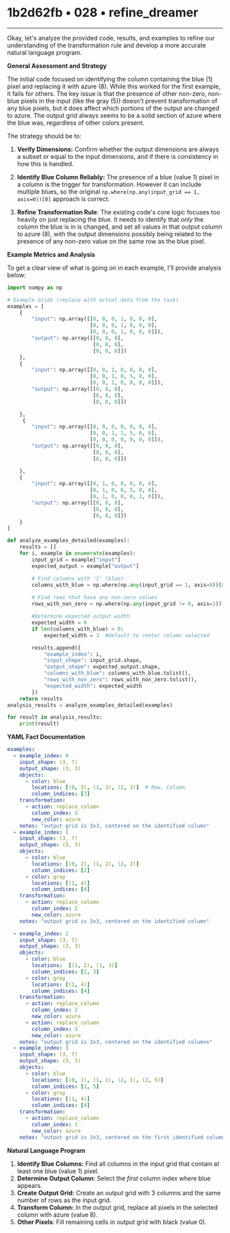 # 1b2d62fb • 028 • refine_dreamer

---
Okay, let's analyze the provided code, results, and examples to refine our understanding of the transformation rule and develop a more accurate natural language program.

**General Assessment and Strategy**

The initial code focused on identifying the column containing the blue (1) pixel and replacing it with azure (8). While this worked for the first example, it fails for others. The key issue is that the presence of other non-zero, non-blue pixels in the input (like the gray (5)) doesn't prevent transformation of any blue pixels, but it does affect which portions of the output are changed to azure. The output grid always seems to be a solid section of azure where the blue was, regardless of other colors present.

The strategy should be to:

1.  **Verify Dimensions:** Confirm whether the output dimensions are always a subset or equal to the input dimensions, and if there is consistency in how this is handled.

2.  **Identify Blue Column Reliably:** The presence of a blue (value 1) pixel in a column is the trigger for transformation. However it can include multiple blues, so the original `np.where(np.any(input_grid == 1, axis=0))[0]` approach is correct.

3. **Refine Transformation Rule**: The existing code's core logic focuses too heavily on just replacing the blue. It needs to identify that *only* the column the blue is in is changed, and set all values in that output column to azure (8), with the output dimensions possibly being related to the presence of any non-zero value on the same row as the blue pixel.

**Example Metrics and Analysis**

To get a clear view of what is going on in each example, I'll provide analysis below:

```python
import numpy as np

# Example Grids (replace with actual data from the task)
examples = [
    {
        "input": np.array([[0, 0, 0, 1, 0, 0, 0],
                           [0, 0, 0, 1, 0, 0, 0],
                           [0, 0, 0, 1, 0, 0, 0]]),
        "output": np.array([[0, 8, 0],
                            [0, 8, 0],
                            [0, 8, 0]])
    },
    {
        "input": np.array([[0, 0, 1, 0, 0, 0, 0],
                           [0, 0, 1, 0, 5, 0, 0],
                           [0, 0, 1, 0, 0, 0, 0]]),
        "output": np.array([[0, 8, 0],
                            [0, 8, 0],
                            [0, 8, 0]])

    },
     {
        "input": np.array([[0, 0, 0, 0, 0, 0, 0],
                           [0, 0, 1, 1, 5, 0, 0],
                           [0, 0, 0, 0, 0, 0, 0]]),
        "output": np.array([[0, 0, 0],
                            [0, 8, 8],
                            [0, 0, 0]])

    },
    {
        "input": np.array([[0, 1, 0, 0, 0, 0, 0],
                           [0, 1, 0, 0, 5, 0, 0],
                           [0, 1, 0, 0, 0, 1, 0]]),
        "output": np.array([[0, 8, 0],
                            [0, 8, 0],
                            [0, 8, 0]])
    }
]

def analyze_examples_detailed(examples):
    results = []
    for i, example in enumerate(examples):
        input_grid = example["input"]
        expected_output = example["output"]

        # Find columns with '1' (blue)
        columns_with_blue = np.where(np.any(input_grid == 1, axis=0))[0]
        
        # Find rows that have any non-zero values
        rows_with_non_zero = np.where(np.any(input_grid != 0, axis=1))[0]

        #Determine expected output width
        expected_width = 0
        if len(columns_with_blue) > 0:
            expected_width = 3  #default to center column selected

        results.append({
            "example_index": i,
            "input_shape": input_grid.shape,
            "output_shape": expected_output.shape,
            "columns_with_blue": columns_with_blue.tolist(),
            "rows_with_non_zero": rows_with_non_zero.tolist(),
            "expected_width": expected_width
        })
    return results
analysis_results = analyze_examples_detailed(examples)

for result in analysis_results:
    print(result)

```

**YAML Fact Documentation**

```yaml
examples:
  - example_index: 0
    input_shape: (3, 7)
    output_shape: (3, 3)
    objects:
      - color: blue
        locations: [(0, 3), (1, 3), (2, 3)]  # Row, Column
        column_indices: [3]
    transformation:
      - action: replace_column
        column_index: 3
        new_color: azure
    notes: "output grid is 3x3, centered on the identified column"
  - example_index: 1
    input_shape: (3, 7)
    output_shape: (3, 3)
    objects:
      - color: blue
        locations: [(0, 2), (1, 2), (2, 2)]
        column_indices: [2]
      - color: gray
        locations: [(1, 4)]
        column_indices: [4]
    transformation:
      - action: replace_column
        column_index: 2
        new_color: azure
    notes: "output grid is 3x3, centered on the identified column"

  - example_index: 2
    input_shape: (3, 7)
    output_shape: (3, 3)
    objects:
      - color: blue
        locations:  [(1, 2), (1, 3)]
        column_indices: [2, 3]
      - color: gray
        locations: [(1, 4)]
        column_indices: [4]
    transformation:
      - action: replace_column
        column_index: 2
        new_color: azure
      - action: replace_column
        column_index: 3
        new_color: azure
    notes: "output grid is 3x3, centered on the identified columns"
  - example_index: 3
    input_shape: (3, 7)
    output_shape: (3, 3)
    objects:
      - color: blue
        locations: [(0, 1), (1, 1), (2, 1), (2, 5)]
        column_indices: [1, 5]
      - color: gray
        locations: [(1, 4)]
        column_indices: [4]
    transformation:
      - action: replace_column
        column_index: 1
        new_color: azure
    notes: "output grid is 3x3, centered on the first identified column"
```

**Natural Language Program**

1.  **Identify Blue Columns:** Find all columns in the input grid that contain at least one blue (value 1) pixel.
2. **Determine Output Column**: Select the *first* column index where blue appears.
3.  **Create Output Grid:** Create an output grid with 3 columns and the same number of rows as the input grid.
4. **Transform Column:** In the output grid, replace all pixels in the selected column with azure (value 8).
5. **Other Pixels**: Fill remaining cells in output grid with black (value 0).



